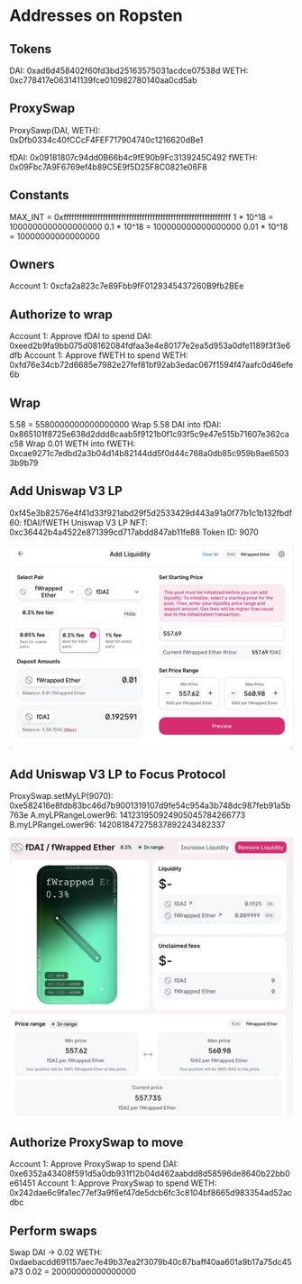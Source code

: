 # Addresses on Ropsten

## Tokens

DAI: 0xad6d458402f60fd3bd25163575031acdce07538d
WETH: 0xc778417e063141139fce010982780140aa0cd5ab

## ProxySwap

ProxySawp(DAI, WETH): 0xDfb0334c40fCCcF4FEF717904740c1216620dBe1

fDAI: 0x09181807c94dd0B66b4c9fE90b9Fc3139245C492
fWETH: 0x09Fbc7A9F6769ef4b89C5E9f5D25F8C0821e06F8

## Constants

MAX_INT = 0xffffffffffffffffffffffffffffffffffffffffffffffffffffffffffffffff
1 * 10^18  = 1000000000000000000
0.1 * 10^18 = 100000000000000000
0.01 * 10^18 = 10000000000000000

## Owners

Account 1: 0xcfa2a823c7e89Fbb9fF0129345437260B9fb2BEe

## Authorize to wrap

Account 1: Approve fDAI to spend DAI: 0xeed2b9fa9bb075d08162084fdfaa3e4e80177e2ea5d953a0dfe1189f3f3e6dfb
Account 1: Approve fWETH to spend WETH: 0xfd76e34cb72d6685e7982e27fef81bf92ab3edac067f1594f47aafc0d46efe6b

## Wrap
5.58 = 5580000000000000000
Wrap 5.58 DAI into fDAI: 0x865101f8725e638d2ddd8caab5f9121b0f1c93f5c9e47e515b71607e362cac58
Wrap 0.01 WETH into fWETH: 0xcae9271c7edbd2a3b04d14b82144dd5f0d44c768a0db85c959b9ae65033b9b79

## Add Uniswap V3 LP

0xf45e3b82576e4f41d33f921abd29f5d2533429d443a91a0f77b1c1b132fbdf60:
    fDAI/fWETH Uniswap V3 LP NFT: 0xc36442b4a4522e871399cd717abdd847ab11fe88 Token ID: 9070

![Add Uniswap V3 LP](Add_fWETH-fDAI_liquidity.jpg)

## Add Uniswap V3 LP to Focus Protocol

ProxySwap.setMyLP(9070): 0xe582416e8fdb83bc46d7b9001319107d9fe54c954a3b748dc987feb91a5b763e
A.myLPRangeLower96: 141231950924905045784266773
B.myLPRangeLower96: 142081847275837892243482337

![Uniswap V3 LP status 1](UV3_LP_status1.jpg)


## Authorize ProxySwap to move

Account 1: Approve ProxySwap to spend DAI: 0xe6352a43408f591d5a0db931f12b04d462aabdd8d58596de8640b22bb0e61451
Account 1: Approve ProxySwap to spend WETH: 0x242dae6c9fa1ec77ef3a9f6ef47de5dcb6fc3c8104bf8665d983354ad52acdbc

## Perform swaps

Swap DAI -> 0.02 WETH: 0xdaebacdd691157aec7e49b37ea2f3079b40c87baff40aa601a9b17a75dc45a73
0.02 = 20000000000000000
